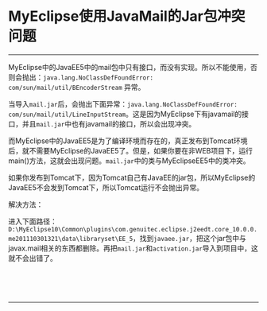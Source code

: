 # MyEclipse使用JavaMail的Jar包冲突问题

---

MyEclipse中的JavaEE5中的mail包中只有接口，而没有实现。所以不能使用，否则会抛出：`java.lang.NoClassDefFoundError: com/sun/mail/util/BEncoderStream` 异常。

当导入`mail.jar`后，会抛出下面异常：`java.lang.NoClassDefFoundError: com/sun/mail/util/LineInputStream`。这是因为MyEclipse下有javamail的接口，并且`mail.jar`中也有javamail的接口，所以会出现冲突。

而MyEclipse中的JavaEE5是为了编译环境而存在的，真正发布到Tomcat环境后，就不需要MyEclipse的JavaEE5了。但是，如果你要在非WEB项目下，运行main()方法，这就会出现问题。`mail.jar`中的类与MyEclipseEE5中的类冲突。

如果你发布到Tomcat下，因为Tomcat自己有JavaEE的jar包，所以MyEclipse的JavaEE5不会发到Tomcat下，所以Tomcat运行不会抛出异常。

解决方法：

进入下面路径：`D:\MyEclipse10\Common\plugins\com.genuitec.eclipse.j2eedt.core_10.0.0.me201110301321\data\libraryset\EE_5`，找到`javaee.jar`，把这个jar包中与javax.mail相关的东西都删除。再把`mail.jar`和`activation.jar`导入到项目中，这就不会出错了。



<br/><br/><br/>

---

